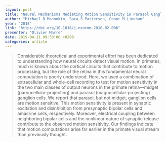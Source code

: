 ```yaml
---
layout: post
title: "Neural Mechanisms Mediating Motion Sensitivity in Parasol Ganglion Cells of the Primate Retina"
author: "Michael B.Manookin, Sara S.Patterson, Conor M.Linehan"
year: "2018"
link: "https://doi.org/10.1016/j.neuron.2018.02.006"
presenter: "Olivier Marre"
date: 2019-04-11 09:30:00 +0200
categories: article
---
```


> Considerable theoretical and experimental effort has been dedicated to understanding how neural circuits detect visual motion. In primates, much is known about the cortical circuits that contribute to motion processing, but the role of the retina in this fundamental neural computation is poorly understood. Here, we used a combination of extracellular and whole-cell recording to test for motion sensitivity in the two main classes of output neurons in the primate retina—midget (parvocellular-projecting) and parasol (magnocellular-projecting) ganglion cells. We report that parasol, but not midget, ganglion cells are motion sensitive. This motion sensitivity is present in synaptic excitation and disinhibition from presynaptic bipolar cells and amacrine cells, respectively. Moreover, electrical coupling between neighboring bipolar cells and the nonlinear nature of synaptic release contribute to the observed motion sensitivity. Our findings indicate that motion computations arise far earlier in the primate visual stream than previously thought.